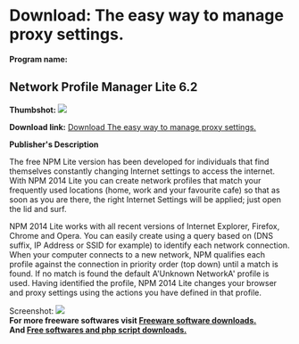 # Download: The easy way to manage proxy settings.

**Program name:**

## Network Profile Manager Lite 6.2

  
**Thumbshot:** ![](http://www.freewarefiles.com/screenshot/netprofilemngr_md.jpg)   
  
**Download link:** [Download The easy way to manage proxy settings.](http://freesoftwares.boysofts.com/Network-Profile-Manager-Lite_program_94868.html)  
  


**Publisher's Description**  
  


The free NPM Lite version has been developed for individuals that find themselves constantly changing Internet settings to access the internet. With NPM 2014 Lite you can create network profiles that match your frequently used locations (home, work and your favourite cafe) so that as soon as you are there, the right Internet Settings will be applied; just open the lid and surf. 

NPM 2014 Lite works with all recent versions of Internet Explorer, Firefox, Chrome and Opera. You can easily create using a query based on (DNS suffix, IP Address or SSID for example) to identify each network connection. When your computer connects to a new network, NPM qualifies each profile against the connection in priority order (top down) until a match is found. If no match is found the default A'Unknown NetworkA' profile is used. Having identified the profile, NPM 2014 Lite changes your browser and proxy settings using the actions you have defined in that profile.

  
  
Screenshot: ![](http://www.freewarefiles.com/screenshot/netprofilemngr.jpg)   
**For more freeware softwares visit [Freeware software downloads.](http://freesoftwares.boysofts.com/)**   
**And [Free softwares and php script downloads.](http://www.boysofts.com/)**
